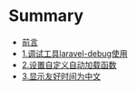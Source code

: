 # Summary

* [前言](README.md)
* [1.调试工具laravel-debug使用](1diao-shi-gong-ju-laravel-debug-shi-yong.md)
* [2.设置自定义自动加载函数](2she-zhi-zi-ding-yi-zi-dong-jia-zai-han-shu.md)
* [3.显示友好时间为中文](3xian-shi-you-hao-shi-jian-wei-zhong-wen.md)

